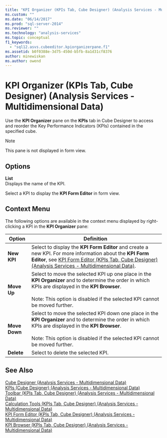 ```yaml
---
title: "KPI Organizer (KPIs Tab, Cube Designer) (Analysis Services - Multidimensional Data) | Microsoft Docs"
ms.custom: ""
ms.date: "06/14/2017"
ms.prod: "sql-server-2014"
ms.reviewer: ""
ms.technology: "analysis-services"
ms.topic: conceptual
f1_keywords: 
  - "sql12.asvs.cubeeditor.kpiorganizerpane.f1"
ms.assetid: b0f0388e-3d75-450d-b5fb-8a1d31cf8376
author: minewiskan
ms.author: owend
---
```

# KPI Organizer (KPIs Tab, Cube Designer) (Analysis Services - Multidimensional Data)
  Use the **KPI Organizer** pane on the **KPIs** tab in Cube Designer to access and reorder the Key Performance Indicators (KPIs) contained in the specified cube.  
  
> [!NOTE]  
>  This pane is not displayed in form view.  
  
## Options  
 **List**  
 Displays the name of the KPI.  
  
 Select a KPI to display the **KPI Form Editor** in form view.  
  
## Context Menu  
 The following options are available in the context menu displayed by right-clicking a KPI in the **KPI Organizer** pane:  
  
|Option|Definition|  
|------------|----------------|  
|**New KPI**|Select to display the **KPI Form Editor** and create a new KPI. For more information about the **KPI Form Editor**, see [KPI Form Editor &#40;KPIs Tab, Cube Designer&#41; &#40;Analysis Services - Multidimensional Data&#41;](kpi-form-editor-kpis-tab-cube-designer-analysis-services-multidimensional-data.md).|  
|**Move Up**|Select to move the selected KPI up one place in the **KPI Organizer** and to determine the order in which KPIs are displayed in the **KPI Browser**.<br /><br /> Note: This option is disabled if the selected KPI cannot be moved further.|  
|**Move Down**|Select to move the selected KPI down one place in the **KPI Organizer** and to determine the order in which KPIs are displayed in the **KPI Browser**.<br /><br /> Note: This option is disabled if the selected KPI cannot be moved further.|  
|**Delete**|Select to delete the selected KPI.|  
  
## See Also  
 [Cube Designer &#40;Analysis Services - Multidimensional Data&#41;](cube-designer-analysis-services-multidimensional-data.md)   
 [KPIs &#40;Cube Designer&#41; &#40;Analysis Services - Multidimensional Data&#41;](kpis-cube-designer-analysis-services-multidimensional-data.md)   
 [Toolbar &#40;KPIs Tab, Cube Designer&#41; &#40;Analysis Services - Multidimensional Data&#41;](toolbar-kpis-tab-cube-designer-analysis-services-multidimensional-data.md)   
 [Calculation Tools &#40;KPIs Tab, Cube Designer&#41; &#40;Analysis Services - Multidimensional Data&#41;](calculation-tools-kpis-cube-designer-analysis-services-multidimensional-data.md)   
 [KPI Form Editor &#40;KPIs Tab, Cube Designer&#41; &#40;Analysis Services - Multidimensional Data&#41;](kpi-form-editor-kpis-tab-cube-designer-analysis-services-multidimensional-data.md)   
 [KPI Browser &#40;KPIs Tab, Cube Designer&#41; &#40;Analysis Services - Multidimensional Data&#41;](kpi-browser-kpis-tab-cube-designer-analysis-services-multidimensional-data.md)  
  
  
